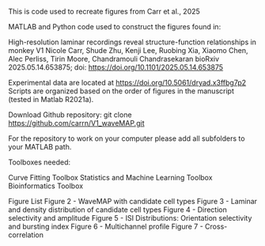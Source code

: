 This is code used to recreate figures from Carr et al., 2025

MATLAB and Python code used to construct the figures found in:

High-resolution laminar recordings reveal structure-function relationships in monkey V1
Nicole Carr, Shude Zhu, Kenji Lee, Ruobing Xia, Xiaomo Chen, Alec Perliss, Tirin Moore, Chandramouli Chandrasekaran
bioRxiv 2025.05.14.653875; doi: https://doi.org/10.1101/2025.05.14.653875

Experimental data are located at https://doi.org/10.5061/dryad.x3ffbg7p2 
Scripts are organized based on the order of figures in the manuscript (tested in Matlab R2021a).

Download Github repository: git clone https://github.com/carrn/V1_waveMAP.git

For the repository to work on your computer please add all subfolders to your MATLAB path.

Toolboxes needed:

Curve Fitting Toolbox
Statistics and Machine Learning Toolbox
Bioinformatics Toolbox

Figure List
Figure 2 - WaveMAP with candidate cell types
Figure 3 - Laminar and density distribution of candidate cell types
Figure 4 - Direction selectivity and amplitude
Figure 5 - ISI Distributions: Orientation selectivity and bursting index
Figure 6 - Multichannel profile
Figure 7 - Cross-correlation
